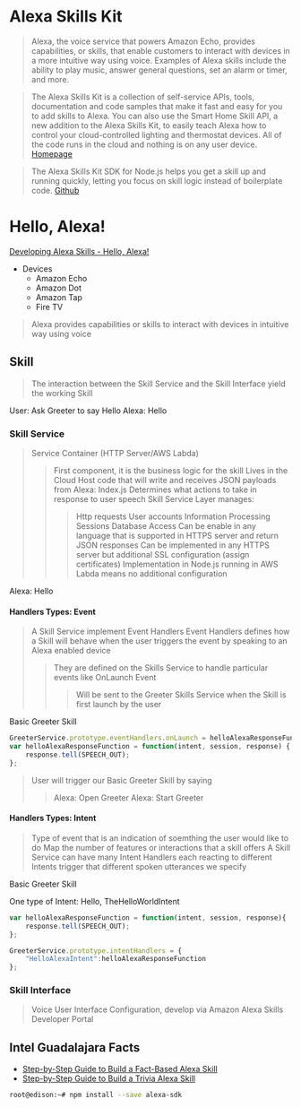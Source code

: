 # Alexa Skills Kit

> Alexa, the voice service that powers Amazon Echo, provides capabilities, or skills, that enable customers to interact with devices in a more intuitive way using voice. Examples of Alexa skills include the ability to play music, answer general questions, set an alarm or timer, and more.

> The Alexa Skills Kit is a collection of self-service APIs, tools, documentation and code samples that make it fast and easy for you to add skills to Alexa. You can also use the Smart Home Skill API, a new addition to the Alexa Skills Kit, to easily teach Alexa how to control your cloud-controlled lighting and thermostat devices. All of the code runs in the cloud and nothing is on any user device. [Homepage](https://developer.amazon.com/alexa-skills-kit)

> The Alexa Skills Kit SDK for Node.js helps you get a skill up and running quickly, letting you focus on skill logic instead of boilerplate code. [Github](https://github.com/alexa/alexa-skills-kit-sdk-for-nodejs)

# Hello, Alexa!

[Developing Alexa Skills - Hello, Alexa!](https://www.youtube.com/watch?v=QxgdPI1B7rg)

- Devices
  - Amazon Echo
  - Amazon Dot
  - Amazon Tap
  - Fire TV

> Alexa provides capabilities or skills to interact with devices in intuitive way using voice

## Skill

> The interaction between the Skill Service and the Skill Interface yield the working Skill

User: Ask Greeter to say Hello
Alexa: Hello

### Skill Service

> Service Container (HTTP Server/AWS Labda)
> > First component, it is the business logic for the skill
> > Lives in the Cloud
> > Host code that will write and receives JSON payloads from Alexa: Index.js
> > Determines what actions to take in response to user speech
> > Skill Service Layer manages:
> > > Http requests
> > > User accounts
> > > Information Processing
> > > Sessions
> > > Database Access
> > Can be enable in any language that is supported in HTTPS server and return JSON responses
> > > Can be implemented in any HTTPS server but additional SSL configuration (assign certificates)
> > > Implementation in Node.js running in AWS Labda means no additional configuration

Alexa: Hello

#### Handlers Types: Event

> A Skill Service implement Event Handlers
> Event Handlers defines how a Skill will behave when the user triggers the event by speaking to an Alexa enabled device 
> > They are defined on the Skills Service to handle particular events like OnLaunch Event
> > > Will be sent to the Greeter Skills Service when the Skill is first launch by the user

Basic Greeter Skill

```js
GreeterService.prototype.eventHandlers.onLaunch = helloAlexaResponseFunction;
var helloAlexaResponseFunction = function(intent, session, response) {
    response.tell(SPEECH_OUT);
};
```

> User will trigger our Basic Greeter Skill by saying
> > Alexa: Open Greeter
> > Alexa: Start Greeter

#### Handlers Types: Intent

> Type of event that is an indication of soemthing the user would like to do
> Map the number of features or interactions that a skill offers
> A Skill Service can have many Intent Handlers each reacting to different Intents trigger that different spoken utterances we specify

Basic Greeter Skill

One type of Intent: Hello, TheHelloWorldIntent

```js
var helloAlexaResponseFunction = function(intent, session, response){
    response.tell(SPEECH_OUT);
};

GreeterService.prototype.intentHandlers = {
    "HelloAlexaIntent":helloAlexaResponseFunction
};    
```

### Skill Interface

> Voice User Interface Configuration, develop via Amazon Alexa Skills Developer Portal

## Intel Guadalajara Facts

- [Step-by-Step Guide to Build a Fact-Based Alexa Skill](https://github.com/alexa/skill-sample-nodejs-fact)
- [Step-by-Step Guide to Build a Trivia Alexa Skill](https://github.com/alexa/skill-sample-nodejs-trivia)

```sh
root@edison:~# npm install --save alexa-sdk
```


